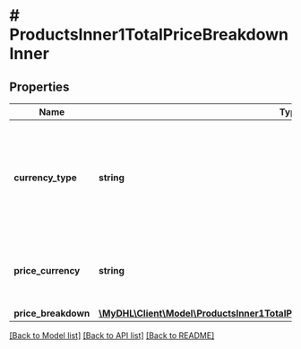 # # ProductsInner1TotalPriceBreakdownInner

## Properties

Name | Type | Description | Notes
------------ | ------------- | ------------- | -------------
**currency_type** | **string** | Possible Values :&lt;BR&gt;                  &#39;BILLC&#39;, billing currency&lt;BR&gt;                  &#39;PULCL&#39;, country public rates currency&lt;BR&gt;                  &#39;BASEC&#39;, base currency | [optional]
**price_currency** | **string** | This the currency of the rated shipment for the prices listed. | [optional]
**price_breakdown** | [**\MyDHL\Client\Model\ProductsInner1TotalPriceBreakdownInnerPriceBreakdownInner[]**](ProductsInner1TotalPriceBreakdownInnerPriceBreakdownInner.md) |  | [optional]

[[Back to Model list]](../../README.md#models) [[Back to API list]](../../README.md#endpoints) [[Back to README]](../../README.md)

